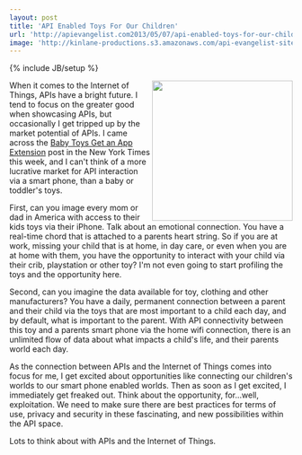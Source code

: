 ```yaml
---
layout: post
title: 'API Enabled Toys For Our Children'
url: 'http://apievangelist.com2013/05/07/api-enabled-toys-for-our-children/'
image: 'http://kinlane-productions.s3.amazonaws.com/api-evangelist-site/blog/fisher-price-internet-enabled-device.png'
---
```

{% include JB/setup %}
<p>
     <a href=http://www.fisher-price.com/en_US/products/69586 target=_blank><img src=https://s3.amazonaws.com/kinlane-productions/api-evangelist/fisher-price/fisher-price-internet-enabled-device.png  width=250 align=right /></a>
</p>
<p>
     When it comes to the Internet of Things, APIs have a bright future. I tend to focus on the greater good when showcasing APIs, but occasionally I get tripped up by the market potential of APIs. I came across the <a href=http://gadgetwise.blogs.nytimes.com/2013/05/01/baby-toys-get-an-app-extension/>Baby Toys Get an App Extension</a> post in the New York Times this week, and I can't think of a more lucrative market for API interaction via a smart phone, than a baby or toddler's toys.
</p>
<p>
     First, can you image every mom or dad in America with access to their kids toys via their iPhone. Talk about an emotional connection. You have a real-time chord that is attached to a parents heart string. So if you are at work, missing your child that is at home, in day care, or even when you are at home with them, you have the opportunity to interact with your child via their crib, playstation or other toy? I'm not even going to start profiling the toys and the opportunity here.
</p>
<p>
     Second, can you imagine the data available for toy, clothing and other manufacturers? You have a daily, permanent connection between a parent and their child via the toys that are most important to a child each day, and by default, what is important to the parent. With API connectivity between this toy and a parents smart phone via the home wifi connection, there is an unlimited flow of data about what impacts a child's life, and their parents world each day.
</p>
<p>
     As the connection between APIs and the Internet of Things comes into focus for me, I get excited about opportunities like connecting our children's worlds to our smart phone enabled worlds. Then as soon as I get excited, I immediately get freaked out. Think about the opportunity, for…well, exploitation. We need to make sure there are best practices for terms of use, privacy and security in these fascinating, and new possibilities within the API space.
</p>
<p>
     Lots to think about with APIs and the Internet of Things.
</p>
